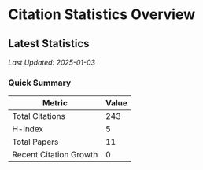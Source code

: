 # Citation Statistics Overview

## Latest Statistics
*Last Updated: 2025-01-03*

### Quick Summary
| Metric | Value |
| ------ | ----- |
| Total Citations | 243 |
| H-index | 5 |
| Total Papers | 11 |
| Recent Citation Growth | 0 |